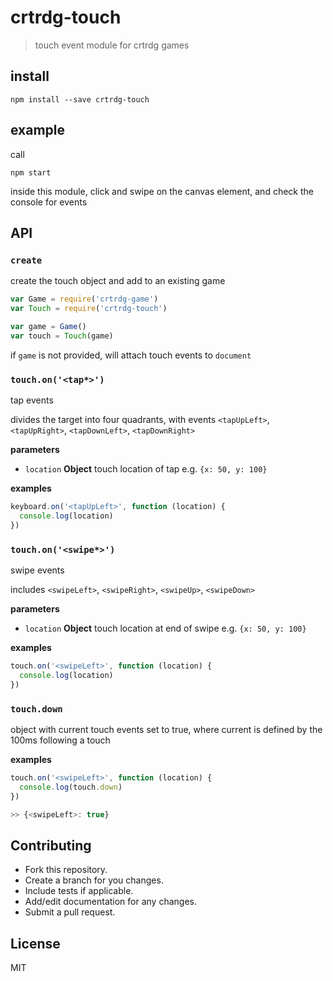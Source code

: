 # crtrdg-touch

> touch event module for crtrdg games

## install

    npm install --save crtrdg-touch

## example

call

	npm start

inside this module, click and swipe on the canvas element, and check the console for events

## API

### `create`

create the touch object and add to an existing game

```javascript
var Game = require('crtrdg-game')
var Touch = require('crtrdg-touch')

var game = Game()
var touch = Touch(game)
```

if ``game`` is not provided, will attach touch events to `document`

### `touch.on('<tap*>')`

tap events

divides the target into four quadrants, with events `<tapUpLeft>`, `<tapUpRight>`, `<tapDownLeft>`, `<tapDownRight>`

**parameters**

-   `location` **Object** touch location of tap e.g. `{x: 50, y: 100}`

**examples**

```javascript
keyboard.on('<tapUpLeft>', function (location) {
  console.log(location)
})
```

### `touch.on('<swipe*>')`

swipe events

includes `<swipeLeft>`, `<swipeRight>`, `<swipeUp>`, `<swipeDown>`

**parameters**

-   `location` **Object** touch location at end of swipe e.g. `{x: 50, y: 100}`

**examples**

```javascript
touch.on('<swipeLeft>', function (location) {
  console.log(location)
})
```

### `touch.down`

object with current touch events set to true, where current is defined by the 100ms following a touch

**examples**

```javascript
touch.on('<swipeLeft>', function (location) {
  console.log(touch.down)
})

>> {<swipeLeft>: true}
```

## Contributing

-   Fork this repository.
-   Create a branch for you changes.
-   Include tests if applicable.
-   Add/edit documentation for any changes.
-   Submit a pull request.

## License

MIT
